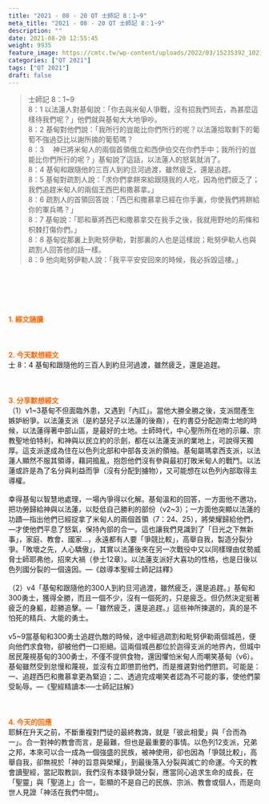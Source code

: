 ```yaml
---
title: "2021 - 08 - 20 QT 士師記 8：1~9"
meta_title: "2021 - 08 - 20 QT 士師記 8：1~9"
description: ""
date: 2021-08-20 12:55:45
weight: 9935
feature_image: https://cmtc.tw/wp-content/uploads/2022/03/15235392_10211799862337740_180693556567566654_o-1.webp
categories: ["QT 2021"]
tags: ["QT 2021"]
draft: false
---
```


<blockquote>士師記 8：1~9<br />
8：1 以法蓮人對基甸說：「你去與米甸人爭戰，沒有招我們同去，為甚麼這樣待我們呢？」他們就與基甸大大地爭吵。<br />
8：2 基甸對他們說：「我所行的豈能比你們所行的呢？以法蓮拾取剩下的葡萄不強過亞比以謝所摘的葡萄嗎？<br />
8：3 　神已將米甸人的兩個首領俄立和西伊伯交在你們手中；我所行的豈能比你們所行的呢？」基甸說了這話，以法蓮人的怒氣就消了。<br />
8：4 基甸和跟隨他的三百人到約旦河過渡，雖然疲乏，還是追趕。<br />
8：5 基甸對疏割人說：「求你們拿餅來給跟隨我的人吃，因為他們疲乏了；我們追趕米甸人的兩個王西巴和撒慕拿。」<br />
8：6 疏割人的首領回答說：「西巴和撒慕拿已經在你手裏，你使我們將餅給你的軍兵嗎？」<br />
8：7 基甸說：「耶和華將西巴和撒慕拿交在我手之後，我就用野地的荊條和枳棘打傷你們。」<br />
8：8 基甸從那裏上到毗努伊勒，對那裏的人也是這樣說；毗努伊勒人也與疏割人回答他的話一樣。<br />
8：9 他向毗努伊勒人說：「我平平安安回來的時候，我必拆毀這樓。」</blockquote><br />
&nbsp;<br />
<br />
&nbsp;<br />
<br />
<span style="color: #ff6600;"><strong>1. </strong><strong>經文誦讀</strong></span><br />
<br />
<span style="color: #ff6600;"><strong> </strong></span><br />
<br />
<span style="color: #ff6600;"><strong>2. 今天默想</strong><strong>經文<br />
</strong></span>士 8：4 基甸和跟隨他的三百人到約旦河過渡，雖然疲乏，還是追趕。<br />
<br />
&nbsp;<br />
<br />
<span style="color: #ff6600;"><strong>3. 分享默想經文<br />
</strong></span>（1）v1~3基甸不但面臨外患，又遇到「內訌」。當他大勝全勝之後，支派間產生嫉妒紛爭。以法蓮支派（是約瑟兒子以法蓮的後裔），在約書亞分配迦南士地的時候，以法蓮得著中部山區，是最好的士地。士師時代，中心聖所所在地的示羅、宗教聖地伯特利，和神與以民立約的示劍，都在以法蓮支派的業地上，可說得天獨厚。這支派遂成為住在以色列北部和中部各支派的領袖。基甸屬瑪拿西支派，以法蓮人顯然不服其領導，藉詞搗亂，抱怨他們沒有參與最初打敗米甸人的戰鬥。以法蓮或許是為了名分與利益而爭（沒有分配到擄物），又可能想在以色列內部取得主導權。<br />
<br />
幸得基甸以智慧地處理，一場內爭得以化解。基甸溫和的回答，一方面他不邀功，把功勞歸給神與以法蓮，以貶低自己勝利的部份（v2~3）；一方面他突顯以法蓮的功蹟—指出他們已經捉拿了米甸人的兩個首領（7：24、25），將榮耀歸給他們，—才使他們平息了怒氣，保持內部的合一。這也讓我們見識到了「日光之下無新事」，家庭、教會、國家…，永遠都有人要「爭競比較」，高舉自我，製造分裂分爭。「敗壞之先，人心驕傲」，其實以法蓮後來在另一次戰役中又以同樣理由仗勢威脅士師耶弗他，招來大禍（參士12章）。以法蓮支派好大喜功的性格，也是日後以色列國分裂的一個遠因。—《啟導本聖經士師記註釋》<br />
<br />
（2）v4「基甸和跟隨他的300人到約旦河過渡，雖然疲乏，還是追趕。」基甸和300勇士，獲得全勝，而且一個不少，沒有一個死的，只是疲乏。但仍然決定挺著疲乏的身軀，趁勝追擊。—「雖然疲乏，還是追趕。」這些神所揀選的，真的是不怕死的精兵、大能的勇士。<br />
<br />
v5~9當基甸和300勇士追趕仇敵的時候，途中經過疏割和毗努伊勒兩個城邑，便向他們求食物，卻被他們一口拒絕。這兩個城邑都位於迦得支派的地界內，但城中居民蔑視基甸的300勇士，不僅不提供食物，還因懼怕米甸人而嘲笑基甸（v6）。基甸雖然受到怠慢和蔑視，並沒有立即懲罰他們，而是推遲對他們懲罰。可能是：一、追趕西巴和撒慕拿更為緊迫；二、透過完成嘲笑者認為不可能的事，使他們蒙受恥辱。—《聖經精讀本──士師記註解》<br />
<br />
&nbsp;<br />
<br />
<span style="color: #ff6600;"><strong>4. 今天的回應<br />
</strong></span>耶穌在升天之前，不斷重複對門徒的最終教誨，就是「彼此相愛」與「合而為一」。合一對神的教會而言，是最難，但也是最重要的事情。以色列12支派，兄弟之邦，本來可以合一成為一個強盛的民族，被神使用，卻也因為「爭競比較」，高舉自我，卻無視於「神的旨意與榮耀」，到最後落入分裂與滅亡的命運。今天的教會讀聖經，當記取教訓，我們沒有本錢爭競分裂，應當同心追求生命的成長，在「聖靈」與「聖道上」合一，彰顯的不是自己的民族、宗派、教會或個人，而是向世人見證「神活在我們中間」。
        